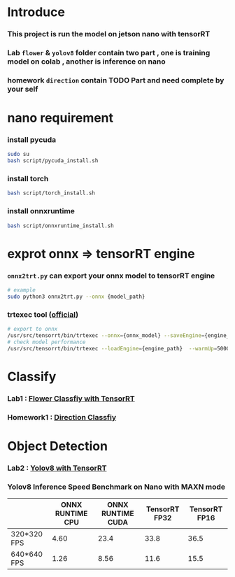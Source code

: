 # Introduce
### This project is run the model on jetson nano with tensorRT
### Lab ```flower``` & ```yolov8``` folder contain two part , one is training model on colab , another is inference on nano
### homework ```direction``` contain TODO Part and need complete by your self 

# nano requirement

### install pycuda
```bash
sudo su
bash script/pycuda_install.sh
```

### install torch 
```bash
bash script/torch_install.sh
```

### install onnxruntime
```bash
bash script/onnxruntime_install.sh
```

# exprot onnx => tensorRT engine

### ```onnx2trt.py``` can export your onnx model to tensorRT engine
```bash
# example
sudo python3 onnx2trt.py --onnx {model_path}
```

### trtexec tool ([official](https://developer.nvidia.com/zh-cn/blog/tensorrt-trtexec-cn/))
```bash
# export to onnx
/usr/src/tensorrt/bin/trtexec --onnx={onnx_model} --saveEngine={engine_path}
# check model performance
/usr/src/tensorrt/bin/trtexec --loadEngine={engine_path}  --warmUp=5000
```

# Classify
### Lab1 : [Flower Classfiy with TensorRT](flower/README.md)
### Homework1 : [Direction Classfiy](homework/direction/README.md)

# Object Detection
### Lab2 : [Yolov8 with TensorRT](yolov8/README.md)
<!-- ## Homework2 : [Direction Classfiy](homework/direction/README.md) -->


### Yolov8 Inference Speed Benchmark on Nano with MAXN mode

| | ONNX RUNTIME CPU | ONNX RUNTIME CUDA | TensorRT FP32 | TensorRT FP16 |
|-| ---------------- | ----------------- | ------------- | ------------- |
|320*320 FPS|  4.60   |      23.4        |  33.8         |          36.5 |
|640*640 FPS| 1.26   |      8.56         |  11.6         |          15.5 |
